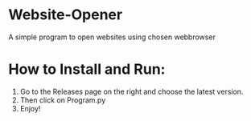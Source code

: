 # Website-Opener
A simple program to open websites using chosen webbrowser

# How to Install and Run:
1. Go to the Releases page on the right and choose the latest version.
2. Then click on Program.py
3. Enjoy!


